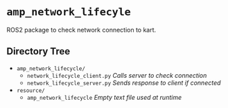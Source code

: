# `amp_network_lifecyle`
ROS2 package to check network connection to kart.

## Directory Tree
- `amp_network_lifecycle/`
  - `network_lifecycle_client.py` *Calls server to check connection*
  - `network_lifecycle_server.py` *Sends response to client if connected*
- `resource/`
  - `amp_network_lifecycle` *Empty text file used at runtime* 
